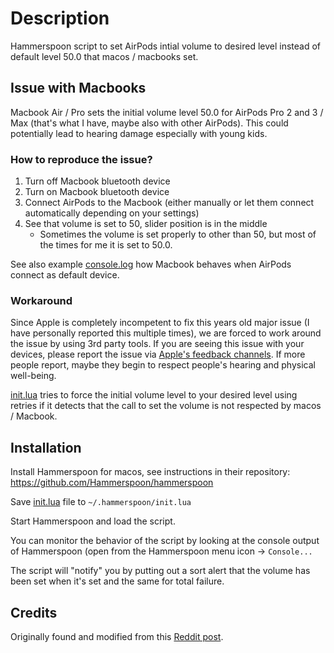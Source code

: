 # Description

Hammerspoon script to set AirPods intial volume to desired level instead of default level 50.0 that macos / macbooks set.

## Issue with Macbooks

Macbook Air / Pro sets the initial volume level 50.0 for AirPods Pro 2 and 3 / Max (that's what I have, maybe also with other AirPods).
This could potentially lead to hearing damage especially with young kids.

### How to reproduce the issue?

1. Turn off Macbook bluetooth device
2. Turn on Macbook bluetooth device
3. Connect AirPods to the Macbook (either manually or let them connect automatically depending on your settings)
4. See that volume is set to 50, slider position is in the middle
   - Sometimes the volume is set properly to other than 50, but most of the times for me it is set to 50.0.

See also example [console.log](https://github.com/tpaananen/airvol/blob/main/console.log) how Macbook behaves when AirPods connect as default device.

### Workaround

Since Apple is completely incompetent to fix this years old major issue (I have personally reported this multiple times), we are forced to work around the issue by using 3rd party tools.
If you are seeing this issue with your devices, please report the issue via [Apple's feedback channels](https://www.apple.com/feedback/). If more people report, maybe they begin to respect people's hearing and physical well-being.

[init.lua](https://github.com/tpaananen/airvol/blob/main/init.lua) tries to force the initial volume level to your desired level using retries if it detects that the call to set the volume is not respected by macos / Macbook.

## Installation

Install Hammerspoon for macos, see instructions in their repository: <https://github.com/Hammerspoon/hammerspoon>

Save [init.lua](https://github.com/tpaananen/airvol/blob/main/init.lua) file to `~/.hammerspoon/init.lua`

Start Hammerspoon and load the script.

You can monitor the behavior of the script by looking at the console output of Hammerspoon (open from the Hammerspoon menu icon -> `Console...`

The script will "notify" you by putting out a sort alert that the volume has been set when it's set and the same for total failure.

## Credits

Originally found and modified from this [Reddit post](https://www.reddit.com/r/MacOS/comments/16wkyvu/comment/n6tli2g).

